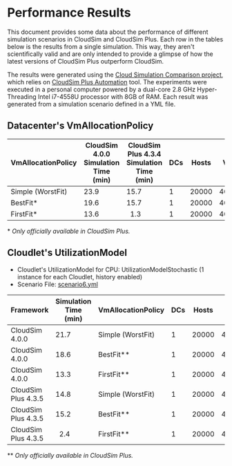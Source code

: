 # Performance Results

This document provides some data about the performance of different simulation
scenarios in CloudSim and CloudSim Plus. 
Each row in the tables below is the results from a single simulation.
This way, they aren't scientifically valid and are only intended to provide a 
glimpse of how the latest versions of CloudSim Plus outperform CloudSim.

The results were generated using the [Cloud Simulation Comparison project](https://github.com/manoelcampos/cloud-simulation-comparison),
which relies on [CloudSim Plus Automation](http://github.com/manoelcampos/cloudsim-plus-automation) tool.
The experiments were executed in a personal computer powered by a dual-core 2.8 GHz Hyper-Threading Intel i7-4558U processor with 8GB of RAM.
Each result was generated from a simulation scenario defined in a YML file.

## Datacenter's VmAllocationPolicy

VmAllocationPolicy|CloudSim 4.0.0 Simulation Time (min) |CloudSim Plus 4.3.4 Simulation Time (min) |DCs|Hosts|VMs  |Cloudlets
------------------|-------------------------------------|------------------------------------------|---|-----|-----|---------
Simple (WorstFit) |23.9                                 |15.7                                      |1  |20000|40000|50000
BestFit*          |19.6                                 |15.7                                      |1  |20000|40000|50000
FirstFit*         |13.6                                 |&nbsp;&nbsp;1.3                           |1  |20000|40000|50000

\* *Only officially available in CloudSim Plus.*

## Cloudlet's UtilizationModel

- Cloudlet's UtilizationModel for CPU: UtilizationModelStochastic (1 instance for each Cloudlet, history enabled)
- Scenario File: [scenario6.yml](https://github.com/manoelcampos/cloud-simulation-comparison/blob/master/scenario6.yml)

| Framework          |Simulation Time (min)|VmAllocationPolicy|DCs|Hosts|VMs   |Cloudlets|
|--------------------|---------------------|------------------|---|-----|------|---------|
| CloudSim 4.0.0     |21.7                 |Simple (WorstFit) |1  |20000|40000 |50000    |
| CloudSim 4.0.0     |18.6                 |BestFit**         |1  |20000|40000 |50000    |
| CloudSim 4.0.0     |13.3                 |FirstFit**        |1  |20000|40000 |50000    |
| CloudSim Plus 4.3.5|14.8                 |Simple (WorstFit) |1  |20000|40000 |50000    |
| CloudSim Plus 4.3.5|15.2                 |BestFit**         |1  |20000|40000 |50000    |
| CloudSim Plus 4.3.5|&nbsp;&nbsp;2.4      |FirstFit**        |1  |20000|40000 |50000    |

\** *Only officially available in CloudSim Plus.*
